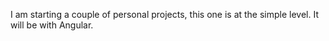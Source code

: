 I am starting a couple of personal projects, this one is at the simple level. It will be with Angular.

